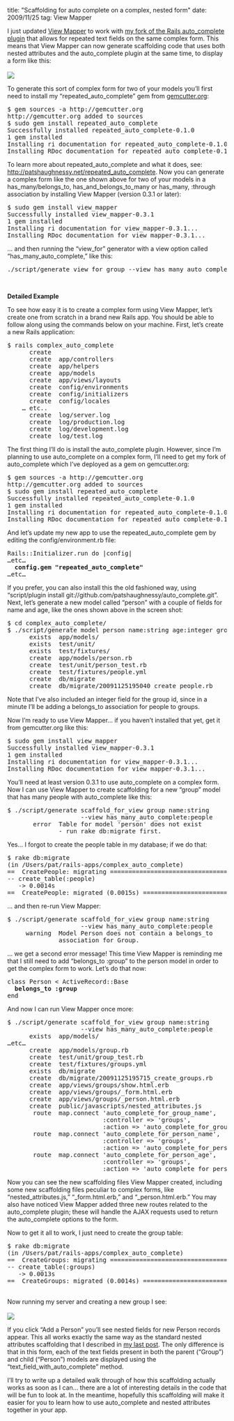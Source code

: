 title: "Scaffolding for auto complete on a complex, nested form"
date: 2009/11/25
tag: View Mapper

<p>I just updated <a href="http://patshaughnessy.net/view_mapper">View Mapper</a> to work with <a href="http://patshaughnessy.net/repeated_auto_complete">my fork of the Rails auto_complete plugin</a> that allows for repeated text fields on the same complex form. This means that View Mapper can now generate scaffolding code that uses both nested attributes and the auto_complete plugin at the same time, to display a form like this:<br/><br/>
<img src="http://patshaughnessy.net/assets/2009/11/25/repeated_auto_complete.png"/> 
<p>To generate this sort of complex form for two of your models you&rsquo;ll first need to install my &ldquo;repeated_auto_complete&rdquo; gem from <a href="http://gemcutter.org/gems/repeated_auto_complete">gemcutter.org</a>:</p>
<pre>$ gem sources -a http://gemcutter.org
http://gemcutter.org added to sources
$ sudo gem install repeated_auto_complete
Successfully installed repeated_auto_complete-0.1.0
1 gem installed
Installing ri documentation for repeated_auto_complete-0.1.0...
Installing RDoc documentation for repeated_auto_complete-0.1.0...</pre>
<p>To learn more about repeated_auto_complete and what it does, see: <a href="http://patshaughnessy.net/repeated_auto_complete">http://patshaughnessy.net/repeated_auto_complete</a>. Now you can generate a complex form like the one shown above for two of your models in a has_many/belongs_to, has_and_belongs_to_many or has_many, :through association by installing View Mapper (version 0.3.1 or later):</p>
<pre>$ sudo gem install view_mapper
Successfully installed view_mapper-0.3.1
1 gem installed
Installing ri documentation for view_mapper-0.3.1...
Installing RDoc documentation for view_mapper-0.3.1...</pre>
<p>&hellip; and then running the &ldquo;view_for&rdquo; generator with a view option called &ldquo;has_many_auto_complete,&rdquo; like this:</p>
<pre>./script/generate view_for group --view has_many_auto_complete:people</pre>
<p>&nbsp;</p>
<p><b>Detailed Example</b></p>
<p>To see how easy it is to create a complex form using View Mapper, let&rsquo;s create one from scratch in a brand new Rails app. You should be able to follow along using the commands below on your machine. First, let&rsquo;s create a new Rails application:</p>
<pre>$ rails complex_auto_complete
      create  
      create  app/controllers
      create  app/helpers
      create  app/models
      create  app/views/layouts
      create  config/environments
      create  config/initializers
      create  config/locales
    &hellip; etc..
      create  log/server.log
      create  log/production.log
      create  log/development.log
      create  log/test.log</pre>
<p>The first thing I&rsquo;ll do is install the auto_complete plugin. However, since I&rsquo;m planning to use auto_complete on a complex form, I&rsquo;ll need to get my fork of auto_complete which I&rsquo;ve deployed as a gem on gemcutter.org:</p>
<pre>$ gem sources -a http://gemcutter.org
http://gemcutter.org added to sources
$ sudo gem install repeated_auto_complete
Successfully installed repeated_auto_complete-0.1.0
1 gem installed
Installing ri documentation for repeated_auto_complete-0.1.0...
Installing RDoc documentation for repeated_auto_complete-0.1.0...</pre>
<p>And let&rsquo;s update my new app to use the repeated_auto_complete gem by editing the config/environment.rb file:</p>
<pre>Rails::Initializer.run do |config|
&hellip;etc&hellip;
  <b>config.gem &quot;repeated_auto_complete&quot;</b>
&hellip;etc&hellip;</pre>
<p>If you prefer, you can also install this the old fashioned way, using &ldquo;script/plugin install git://github.com/patshaughnessy/auto_complete.git&rdquo;. Next, let&rsquo;s generate a new model called &ldquo;person&rdquo; with a couple of fields for name and age, like the ones shown above in the screen shot:</p>
<pre>$ cd complex_auto_complete/
$ ./script/generate model person name:string age:integer group_id:integer
      exists  app/models/
      exists  test/unit/
      exists  test/fixtures/
      create  app/models/person.rb
      create  test/unit/person_test.rb
      create  test/fixtures/people.yml
      create  db/migrate
      create  db/migrate/20091125195040_create_people.rb</pre>
<p>Note that I&rsquo;ve also included an integer field for the group id, since in a minute I&rsquo;ll be adding a belongs_to association for people to groups.</p>
<p>Now I&rsquo;m ready to use View Mapper&hellip; if you haven&rsquo;t installed that yet, get it from gemcutter.org like this:</p>
<pre>$ sudo gem install view_mapper
Successfully installed view_mapper-0.3.1
1 gem installed
Installing ri documentation for view_mapper-0.3.1...
Installing RDoc documentation for view_mapper-0.3.1...</pre>
<p>You&rsquo;ll need at least version 0.3.1 to use auto_complete on a complex form. Now I can use View Mapper to create scaffolding for a new &ldquo;group&rdquo; model that has many people with auto_complete like this:</p>
<pre>$ ./script/generate scaffold_for_view group name:string
                    --view has_many_auto_complete:people
       error  Table for model &#x27;person&#x27; does not exist
              - run rake db:migrate first.</pre>
<p>Yes&hellip; I forgot to create the people table in my database; if we do that:</p>
<pre>$ rake db:migrate
(in /Users/pat/rails-apps/complex_auto_complete)
==  CreatePeople: migrating ===================================================
-- create_table(:people)
   -&gt; 0.0014s
==  CreatePeople: migrated (0.0015s) ==========================================</pre>
<p>&hellip; and then re-run View Mapper:</p>
<pre>$ ./script/generate scaffold_for_view group name:string
                    --view has_many_auto_complete:people
     warning  Model Person does not contain a belongs_to
              association for Group.</pre>
<p>&hellip; we get a second error message! This time View Mapper is reminding me that I still need to add &ldquo;belongs_to :group&rdquo; to the person model in order to get the complex form to work. Let&rsquo;s do that now:</p>
<pre>class Person &lt; ActiveRecord::Base
  <b>belongs_to :group</b>
end</pre>
<p>And now I can run View Mapper once more:</p>
<pre>$ ./script/generate scaffold_for_view group name:string
                    --view has_many_auto_complete:people
      exists  app/models/
&hellip;etc&hellip;
      create  app/models/group.rb
      create  test/unit/group_test.rb
      create  test/fixtures/groups.yml
      exists  db/migrate
      create  db/migrate/20091125195715_create_groups.rb
      create  app/views/groups/show.html.erb
      create  app/views/groups/_form.html.erb
      create  app/views/groups/_person.html.erb
      create  public/javascripts/nested_attributes.js
       route  map.connect &#x27;auto_complete_for_group_name&#x27;,
                          :controller =&gt; &#x27;groups&#x27;,
                          :action =&gt; &#x27;auto_complete_for_group_name&#x27;
       route  map.connect &#x27;auto_complete_for_person_name&#x27;,
                          :controller =&gt; &#x27;groups&#x27;,
                          :action =&gt; &#x27;auto_complete_for_person_name&#x27;
       route  map.connect &#x27;auto_complete_for_person_age&#x27;,
                          :controller =&gt; &#x27;groups&#x27;,
                          :action =&gt; &#x27;auto_complete_for_person_age&#x27;</pre>
<p>Now you can see the new scaffolding files View Mapper created, including some new scaffolding files peculiar to complex forms, like &ldquo;nested_attributes.js,&rdquo; &ldquo;_form.html.erb,&rdquo; and &ldquo;_person.html.erb.&rdquo; You may also have noticed View Mapper added three new routes related to the auto_complete plugin; these will handle the AJAX requests used to return the auto_complete options to the form.</p>
<p>Now to get it all to work, I just need to create the group table:</p>
<pre>$ rake db:migrate
(in /Users/pat/rails-apps/complex_auto_complete)
==  CreateGroups: migrating ===================================================
-- create_table(:groups)
   -&gt; 0.0013s
==  CreateGroups: migrated (0.0014s) ==========================================</pre>
<p><br/>Now running my server and creating a new group I see:<br/><br/>
<img src="http://patshaughnessy.net/assets/2009/11/25/auto_complete_new_group.png"/> 
<p>If you click &ldquo;Add a Person&rdquo; you&rsquo;ll see nested fields for new Person records appear. This all works exactly the same way as the standard nested attributes scaffolding that I described in <a href="http://patshaughnessy.net/2009/11/9/scaffolding-for-complex-forms-using-nested-attributes">my last post</a>. The only difference is that in this form, each of the text fields present in both the parent (&ldquo;Group&rdquo;) and child (&ldquo;Person&rdquo;) models are displayed using the &ldquo;text_field_with_auto_complete&rdquo; method.</p>
<p>I&rsquo;ll try to write up a detailed walk through of how this scaffolding actually works as soon as I can&hellip; there are a lot of interesting details in the code that will be fun to look at. In the meantime, hopefully this scaffolding will make it easier for you to learn how to use auto_complete and nested attributes together in your app.</p>
